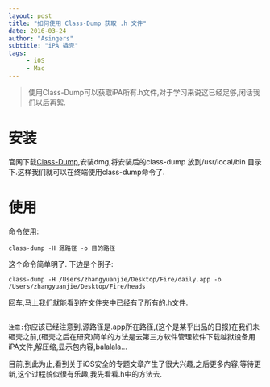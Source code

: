 ```yaml
---
layout: post
title: "如何使用 Class-Dump 获取 .h 文件"
date: 2016-03-24
author: "Asingers"
subtitle: "iPA 撬壳"
tags:
     - iOS
     - Mac
---
```


> 使用Class-Dump可以获取iPA所有.h文件,对于学习来说这已经足够,闲话我们以后再絮.


# 安装
官网下载[Class-Dump](http://stevenygard.com/),安装dmg,将安装后的class-dump 放到/usr/local/bin 目录下.这样我们就可以在终端使用class-dump命令了.

# 使用
命令使用:

	class-dump -H 源路径 -o 目的路径   
	
这个命令简单明了.
下边是个例子:  

	class-dump -H /Users/zhangyuanjie/Desktop/Fire/daily.app -o /Users/zhangyuanjie/Desktop/Fire/heads

回车,马上我们就能看到在文件夹中已经有了所有的.h文件. 
 
<img src="http://7xqmgj.com1.z0.glb.clouddn.com/post_imghh.png" alt="" class="shadow"/>

  
`注意:`你应该已经注意到,源路径是.app所在路径,(这个是某乎出品的日报)在我们未砸壳之前,(砸壳之后在研究)简单的方法是去第三方软件管理软件下载越狱设备用iPA文件,解压缩,显示包内容,balalala...  

目前,到此为止,看到关于iOS安全的专题文章产生了很大兴趣,之后更多内容,等待更新,这个过程貌似很有乐趣,我先看看.h中的方法去.
